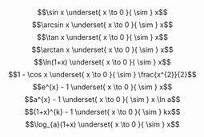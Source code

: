 $$\sin x \underset{ x \to 0 }{ \sim } x$$
$$\arcsin x \underset{ x \to 0 }{ \sim } x$$
$$\tan x \underset{ x \to 0 }{ \sim } x$$
$$\arctan x \underset{ x \to 0 }{ \sim } x$$
$$\ln(1+x) \underset{ x \to 0 }{ \sim } x$$
$$1 - \cos x \underset{ x \to 0 }{ \sim } \frac{x^{2}}{2}$$
$$e^{x} - 1 \underset{ x \to 0 }{ \sim } x$$
$$a^{x} - 1 \underset{ x \to 0 }{ \sim } x \ln a$$
$$(1+x)^{k} - 1 \underset{ x \to 0 }{ \sim } kx$$
$$\log_{a}(1+x) \underset{ x \to 0 }{ \sim } x$$
